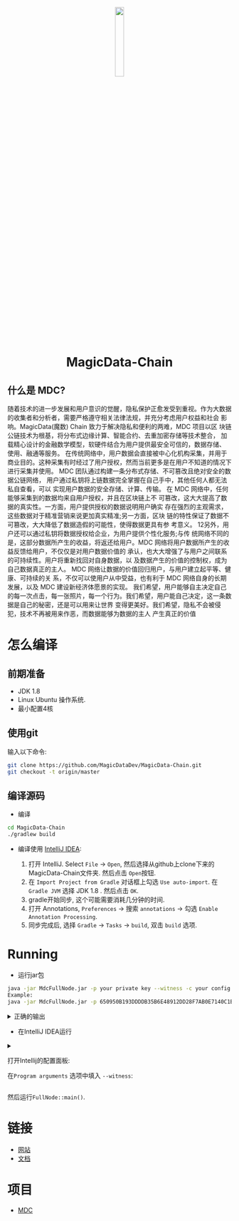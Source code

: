 
<h1 align="center">
  <br>
  <img width=20% src="https://magic-data.s3-ap-southeast-1.amazonaws.com/files/logo.png?raw=true">
  <br>
  MagicData-Chain
  <br>
</h1>

## 什么是 MDC?

随着技术的进一步发展和用户意识的觉醒，隐私保护正愈发受到重视。作为大数据的收集者和分析者，需要严格遵守相关法律法规，并充分考虑用户权益和社会
影响。MagicData(魔数) Chain 致力于解决隐私和便利的两难，MDC 项目以区 块链公链技术为根基，将分布式边缘计算、智能合约、去重加密存储等技术整合， 加载精心设计的金融数学模型，软硬件结合为用户提供最安全可信的，数据存储、 使用、融通等服务。
在传统网络中，用户数据会直接被中心化机构采集，并用于商业目的。这种采集有时经过了用户授权，然而当前更多是在用户不知道的情况下进行采集并使用。
MDC 团队通过构建一条分布式存储、不可篡改且绝对安全的数据公链网络， 用户通过私钥将上链数据完全掌握在自己手中，其他任何人都无法私自查看，可以 实现用户数据的安全存储、计算、传输。
在 MDC 网络中，任何能够采集到的数据均来自用户授权，并且在区块链上不 可篡改，这大大提高了数据的真实性。一方面，用户提供授权的数据说明用户确实 存在强烈的主观需求，这些数据对于精准营销来说更加真实精准;另一方面，区块 链的特性保证了数据不可篡改，大大降低了数据造假的可能性，使得数据更具有参 考意义。
12另外，用户还可以通过私钥将数据授权给企业，为用户提供个性化服务;与传
统网络不同的是，这部分数据所产生的收益，将返还给用户。MDC 网络将用户数据所产生的收益反馈给用户，不仅仅是对用户数据价值的 承认，也大大增强了与用户之间联系的可持续性。用户将重新找回对自身数据，以 及数据产生的价值的控制权，成为自己数据真正的主人。
MDC 网络让数据的价值回归用户，与用户建立起平等、健康、可持续的关 系，不仅可以使用户从中受益，也有利于 MDC 网络自身的长期发展，以及 MDC 建设新经济体愿景的实现。
我们希望，用户能够自主决定自己的每一次点击，每一张照片，每一个行为。我们希望，用户能自己决定，这一条数据是自己的秘密，还是可以用来让世界
变得更美好。我们希望，隐私不会被侵犯，技术不再被用来作恶，而数据能够为数据的主人
产生真正的价值

# 怎么编译

## 前期准备

* JDK 1.8
* Linux Ubuntu 操作系统.
* 最小配置4核

## 使用git

输入以下命令:
```bash
git clone https://github.com/MagicDataDev/MagicData-Chain.git
git checkout -t origin/master
```


## 编译源码

* 编译

```bash
cd MagicData-Chain
./gradlew build
```


* 编译使用 [IntelliJ IDEA](https://www.jetbrains.com/idea/):

  1. 打开 IntelliJ. Select `File` -> `Open`, 然后选择从github上clone下来的 MagicData-Chain文件夹. 然后点击 `Open`按钮.
  2. 在 `Import Project from Gradle` 对话框上勾选 `Use auto-import`. 在 `Gradle JVM` 选择 JDK 1.8 . 然后点击 `OK`.
  3. gradle开始同步, 这个可能需要消耗几分钟的时间.
  4. 打开 Annotations, `Preferences` -> 搜索 `annotations` -> 勾选 `Enable Annotation Processing`.
  5. 同步完成后, 选择 `Gradle` -> `Tasks` -> `build`, 双击 `build` 选项.
  
# Running

* 运行jar包

```bash
java -jar MdcFullNode.jar -p your private key --witness -c your config.conf
Example:
java -jar MdcFullNode.jar -p 650950B193DDDDB35B6E48912DD28F7AB0E7140C1BFDEFD493348F02295BD812 --witness -c /data/mdc/config.conf

```
<details>
<summary>正确的输出</summary>

```bash

14:57:34.258 INFO  [main] [app](FullNode.java:44) Full node running.
14:57:34.607 INFO  [main] [app](Args.java:1218) Bind address wasn't set, Punching to identify it...
14:57:34.613 INFO  [main] [app](Args.java:1221) UDP local bound to: 172.21.0.137
14:57:34.615 INFO  [main] [app](Args.java:1340)

14:57:34.615 INFO  [main] [app](Args.java:1341) ************************ Net config ************************
14:57:34.615 INFO  [main] [app](Args.java:1342) P2P version: 99988
14:57:34.615 INFO  [main] [app](Args.java:1343) Bind IP: 172.21.0.137
14:57:34.615 INFO  [main] [app](Args.java:1344) MAX ACTIVE WITNESS NUM 6
14:57:34.616 INFO  [main] [app](Args.java:1345) External IP: null
14:57:34.616 INFO  [main] [app](Args.java:1346) Listen port: 18888
14:57:34.616 INFO  [main] [app](Args.java:1347) Discover enable: true
14:57:34.616 INFO  [main] [app](Args.java:1348) Active node size: 0
14:57:34.616 INFO  [main] [app](Args.java:1349) Passive node size: 0
14:57:34.616 INFO  [main] [app](Args.java:1350) FastForward node size: 0
14:57:34.616 INFO  [main] [app](Args.java:1351) Seed node size: 1
14:57:34.616 INFO  [main] [app](Args.java:1352) Max connection: 30
14:57:34.616 INFO  [main] [app](Args.java:1353) Max connection with same IP: 2
14:57:34.616 INFO  [main] [app](Args.java:1354) Solidity threads: 8
14:57:34.616 INFO  [main] [app](Args.java:1355) ************************ Backup config ************************
14:57:34.616 INFO  [main] [app](Args.java:1356) Backup listen port: 10001
14:57:34.616 INFO  [main] [app](Args.java:1357) Backup member size: 0
14:57:34.616 INFO  [main] [app](Args.java:1358) Backup priority: 8
14:57:34.617 INFO  [main] [app](Args.java:1359) ************************ Code version *************************
14:57:34.617 INFO  [main] [app](Args.java:1360) Code version : 3.6.1
14:57:34.617 INFO  [main] [app](Args.java:1361) Version name: Lemon-v1.0
14:57:34.617 INFO  [main] [app](Args.java:1362) Version code: 10942
14:57:34.617 INFO  [main] [app](Args.java:1363) ************************ DB config *************************
14:57:34.617 INFO  [main] [app](Args.java:1364) DB version : 2
14:57:34.617 INFO  [main] [app](Args.java:1365) DB engine : LEVELDB
14:57:34.617 INFO  [main] [app](Args.java:1366) ***************************************************************
14:57:34.617 INFO  [main] [app](Args.java:1367)

14:57:34.617 INFO  [main] [app](FullNode.java:58) not in debug mode, it will check energy time
14:57:34.705 INFO  [main] [o.t.c.a.TronApplicationContext](AbstractApplicationContext.java:573) Refreshing org.mdc.common.application.TronApplicationContext@7b02881e: startup date [Wed Jan 08 14:57:34 CST 2020]; root of context hierarchy
14:57:35.524 INFO  [main] [o.s.b.f.a.AutowiredAnnotationBeanPostProcessor](AutowiredAnnotationBeanPostProcessor.java:153) JSR-330 'javax.inject.Inject' annotation found and supported for autowiring
14:57:35.693 INFO  [main] [app](DefaultConfig.java:65) key-value data source created.
14:57:36.150 INFO  [main] [DB](DynamicPropertiesStore.java:1575) update latest block header timestamp = 0
14:57:36.150 INFO  [main] [DB](DynamicPropertiesStore.java:1583) update latest block header number = 0
14:57:36.155 INFO  [main] [DB](DynamicPropertiesStore.java:1591) update latest block header id = 00
14:57:36.156 INFO  [main] [DB](DynamicPropertiesStore.java:1596) update state flag = 0
14:57:36.189 INFO  [main] [DB](DynamicPropertiesStore.java:1698) update allow protobuf number = 0
14:57:36.325 INFO  [main] [DB](Manager.java:520) create genesis block
14:57:36.326 INFO  [main] [DB](Manager.java:526) save block: BlockCapsule

```
</details>


</details>

* 在IntelliJ IDEA运行
  
<details>
<summary>

打开Intellij的配置面板:

<summary>

在`Program arguments` 选项中填入 `--witness`:

</summary>

</details> 
  
然后运行`FullNode::main()`.

# 链接

* [网站](https://home.magicdata.io)
* [文档](https://magicdata.io/app/whitepaper.pdf)

# 项目

* [MDC](https://github.com/MagicDataDev/MagicData-Chain.git)
